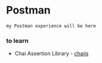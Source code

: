 # Postman
```
my Postman experience will be here
```

### to learn

- Chai Assertion Library - [chaijs](https://www.chaijs.com/)
